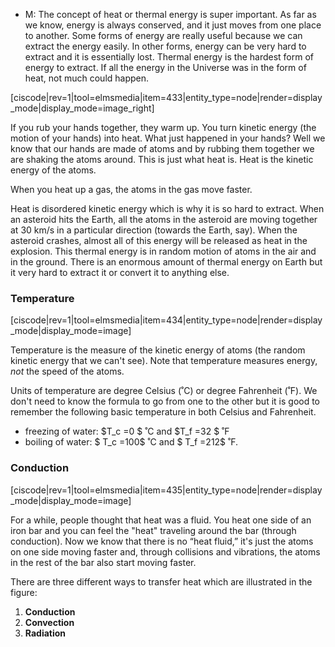 - M: The concept of heat or thermal energy is super important. As far as we know, energy is always conserved, and it just moves from one place to another. Some forms of energy are really useful because we can extract the energy easily. In other forms, energy can be very hard to extract and it is essentially lost. Thermal energy is the hardest form of energy to extract. If all the energy in the Universe was in the form of heat, not much could happen.

[ciscode|rev=1|tool=elmsmedia|item=433|entity_type=node|render=display_mode|display_mode=image_right] 

If you rub your hands together, they warm up. You turn kinetic energy (the motion of your hands) into heat. What just happened in your hands? Well we know that our hands are made of atoms and by rubbing them together we are shaking the atoms around. This is just what heat is. Heat is the kinetic energy of the atoms.

When you heat up a gas, the atoms in the gas move faster. 

Heat is disordered kinetic energy which is why it is so hard to extract. When an asteroid hits the Earth, all the atoms in the asteroid are moving together at 30 km/s in a particular direction (towards the Earth, say). When the asteroid crashes, almost all of this energy will be released as heat in the explosion. This thermal energy is in random motion of atoms in the air and in the ground. There is an enormous amount of thermal energy on Earth but it very hard to extract it or convert it to anything else. 

### Temperature 

[ciscode|rev=1|tool=elmsmedia|item=434|entity_type=node|render=display_mode|display_mode=image]

Temperature is the measure of the kinetic energy of atoms (the random kinetic energy that we can't see). Note that temperature measures energy, _not_ the speed of the atoms.   
  
Units of temperature are degree Celsius (˚C) or degree Fahrenheit (˚F). We don't need to know the formula to go from one to the other but it is good to remember the following basic temperature in both Celsius and Fahrenheit.

- freezing of water: $T_c =0 $ ˚C and $T_f =32 $ ˚F
- boiling of water: $ T_c =100$ ˚C and $ T_f =212$ ˚F.

### Conduction 

[ciscode|rev=1|tool=elmsmedia|item=435|entity_type=node|render=display_mode|display_mode=image]
  
For a while, people thought that heat was a fluid. You heat one side of an iron bar and you can feel the "heat" traveling around the bar (through conduction). Now we know that there is no “heat fluid,” it's just the atoms on one side moving faster and, through collisions and vibrations, the atoms in the rest of the bar also start moving faster.   
  
There are three different ways to transfer heat which are illustrated in the figure:

1. **Conduction**
2. **Convection**
3. **Radiation**
